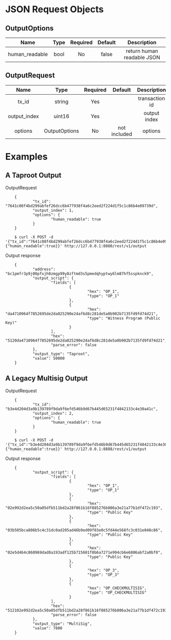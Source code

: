 # JSON Request Objects

## OutputOptions

Name | Type | Required | Default | Description
:---:|:---:|:---:|:---:|:---:
human_readable | bool | No | false | return human readable JSON

## OutputRequest

Name | Type | Required | Default | Description
:---:|:---:|:---:|:---:|:---:
tx_id | string | Yes | | transaction id
output_index | uint16 | Yes | | output index
options | OutputOptions | No | not included | options

# Examples

## A Taproot Output

OutputRequest

        {
                "tx_id": "7641c08f4bd299abfef26dcc6b477938f4a6c2eed2f224d1f5c1c86b4e09739d",
                "output_index": 1,
                "options": {
                        "human_readable": true
                }
        }

        $ curl -X POST -d '{"tx_id":"7641c08f4bd299abfef26dcc6b477938f4a6c2eed2f224d1f5c1c86b4e09739d","output_index":1,"options":{"human_readable":true}}' http://127.0.0.1:8080/rest/v1/output

Output response

        {
                "address": "bc1pmfr3p9j00pfxjh0zmgp99y8zftmd3s5pmedqhyptwy6lm87hf5sspknck9",
                "output_script": {
                        "fields": [
                                {
                                        "hex": "OP_1",
                                        "type": "OP_1"
                                },
                                {
                                        "hex": "da4710964f7852695de2da025290e24af6d8c281de5a0b902b7135fd9fd74d21",
                                        "type": "Witness Program (Public Key)"
                                }
                        ],
                        "hex": "5120da4710964f7852695de2da025290e24af6d8c281de5a0b902b7135fd9fd74d21",
                        "parse_error": false
                },
                "output_type": "Taproot",
                "value": 50000
        }

## A Legacy Multisig Output

OutputRequest

        {
                "tx_id": "b3e4d204d3a9b139789f9da9f6efd546b9d67b445d65231f4842133c4e30a41c",
                "output_index": 2,
                "options": {
                        "human_readable": true
                }
        }

        $ curl -X POST -d '{"tx_id":"b3e4d204d3a9b139789f9da9f6efd546b9d67b445d65231f4842133c4e30a41c","output_index":2,"options":{"human_readable":true}}' http://127.0.0.1:8888/rest/v1/output

Output response

        {
                "output_script": {
                        "fields": [
                                {
                                        "hex": "OP_1",
                                        "type": "OP_1"
                                },
                                {
                                        "hex": "02e992d2ea5c50a05dfb511bd2a28f861b16f885276b806a3e21a77b1df472c193",
                                        "type": "Public Key"
                                },
                                {
                                        "hex": "03b505bca806b5c4c31dc0ad205ad46b9ed09f03e0c5fd44e568fc3c031e048c86",
                                        "type": "Public Key"
                                },
                                {
                                        "hex": "02e5d464c868969dad8a193adf125b715601f8b6a7271e994cb6e6806abf2a0bf0",
                                        "type": "Public Key"
                                },
                                {
                                        "hex": "OP_3",
                                        "type": "OP_3"
                                },
                                {
                                        "hex": "OP_CHECKMULTISIG",
                                        "type": "OP_CHECKMULTISIG"
                                }
                        ],
                        "hex": "512102e992d2ea5c50a05dfb511bd2a28f861b16f885276b806a3e21a77b1df472c1932103b505bca806b5c4c31dc0ad205ad46b9ed09f03e0c5fd44e568fc3c031e048c862102e5d464c868969dad8a193adf125b715601f8b6a7271e994cb6e6806abf2a0bf053ae",
                        "parse_error": false
                },
                "output_type": "MultiSig",
                "value": 7800
        }

